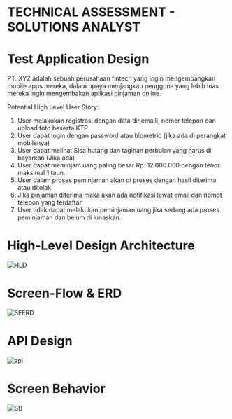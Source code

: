 # TECHNICAL ASSESSMENT - SOLUTIONS ANALYST

# Test Application Design

PT. XYZ adalah sebuah perusahaan fintech yang ingin mengembangkan mobile apps mereka,
dalam upaya menjangkau pengguna yang lebih luas mereka ingin mengembakan aplikasi
pinjaman online.

Potential High Level User Story:
1. User melakukan registrasi dengan data dir,emaili, nomor telepon dan upload foto
beserta KTP
2. User dapat login dengan password atau biometric (jika ada di perangkat mobilenya)
3. User dapat melihat Sisa hutang dan tagihan perbulan yang harus di bayarkan (Jika ada)
4. User dapat meminjam uang paling besar Rp. 12.000.000 dengan tenor maksimal 1 taun.
5. User dalam proses peminjaman akan di proses dengan hasil diterima atau ditolak
6. Jika pinjaman diterima maka akan ada notifikasi lewat email dan nomot telepon yang
terdaftar
7. User tidak dapat melakukan peminjaman uang jika sedang ada proses peminjaman dan
belum di lunaskan.

# High-Level Design Architecture
![HLD](https://user-images.githubusercontent.com/98837769/221794003-0fb614b8-3b5b-4ffa-a57b-5980b5cb7f23.png)

# Screen-Flow & ERD
![SFERD](https://user-images.githubusercontent.com/98837769/221794391-4cfe1fc9-f7ca-48f4-92d2-349de7df26e1.png)

# API Design
![api](https://user-images.githubusercontent.com/98837769/221794560-6b226497-64d8-4050-986a-68faac41d559.png)

# Screen Behavior
![SB](https://user-images.githubusercontent.com/98837769/221794625-a90a2a10-5cf5-4ed3-9bf8-077fbc93b0af.png)

